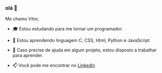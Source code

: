 ### olá 👋

Me chamo Vitor,

- 🎓 Estou estudando para me tornar um programador.
- 🌱 Estou aprendendo linguagem C, CSS, Html, Python e JavaScript
- 🤝 Caso precise de ajuda em algum projeto, estou disposto a trabalhar para aprender.
  
- 📫 Você pode me encontrar no [LinkedIn](https://www.linkedin.com/in/vitor-hugo-benitez-873743294/)
